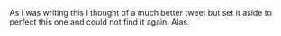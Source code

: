 As I was writing this I thought of a much better tweet but set it aside to perfect this one and could not find it again. Alas.

